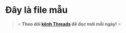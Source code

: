 # Đây là file mẫu 




> ⭐ **Theo dõi [kênh Threads](https://www.threads.com/@kaitaku.88) để đọc mới mỗi ngày!** ⭐